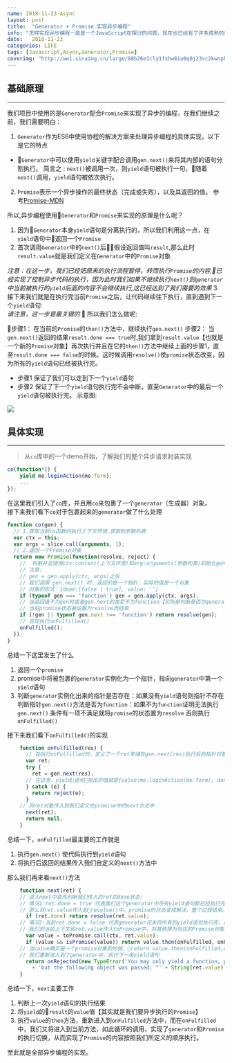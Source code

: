 ```yaml
---
name: 2018-11-23-Async
layout: post
title:  "Generator + Promise 实现异步编程"
info: "怎样实现异步编程一直是一个JavaScript在探讨的问题，现在也已经有了许多成熟的解决方案，现在就Generator + Promise 这种方式来实现一把"
date:   2018-11-23
categories: LIFE
tags: [Javascript,Async,Generator,Promise]
coverimg: "http://ww1.sinaimg.cn/large/88b26e1cly1fxhw8iu0q0j23vc2kwnpk.jpg"
---
```


## 基础原理
---
我们项目中使用的是`Generator`配合`Promise`来实现了异步的编程，在我们继续之前，我们需要明白：
1. `Generator`作为ES6中使用协程的解决方案来处理异步编程的具体实现，以下是它的特点
* `Generator`中可以使用`yield`关键字配合调用`gen.next()`来将其内部的语句分割执行。
简言之 : `next()`被调用一次，则`yield`语句被执行一句，随着`next()`调用，`yield`语句被依次执行。
2. `Promise`表示一个异步操作的最终状态（完成或失败），以及其返回的值。
  参考[Promise-MDN](https://developer.mozilla.org/zh-CN/docs/Web/JavaScript/Reference/Global_Objects/Promise)

所以,异步编程使用`Generator`和`Promise`来实现的原理是什么呢？
   1. 因为`Generator`本身`yield`语句是分离执行的，所以我们利用这一点，在`yield`语句中返回一个`Promise`
   2. 首次调用`Generator`中的`next()`后假设返回值叫`result`,那么此时`result.value`就是我们定义在`Generator`中的`Promise`对象
  
  *注意：在这一步，我们已经把原来的执行流程暂停，转而执行`Promise`的内容,已经实现了控制异步代码的执行，因为此时我们如果不继续执行`next()`则`generator`中当前被执行的`yield`后面的内容不会继续执行,这已经达到了我们需要的效果*
   3. 接下来我们就是在执行完当前`Promise`之后，让代码继续往下执行，直到遇到下一个`yield`语句:<br>
   *请注意，这一步是最关键的*  所以我们怎么做呢:

   步骤1： 在当前的`Promise`的`then()`方法中，继续执行`gen.next()`
   步骤2： 当`gen.next()`返回的结果`result.done === true`时,我们拿到`result.value`【也就是一个新的`Promise`对象】再次执行并且在它的`then()`方法中继续上面的步骤1，直至`result.done === false`的时候。这时候调用`resolve()`使`promise`状态改变，因为所有的`yield`语句已经被执行完。
   
  * 步骤1 保证了我们可以走到下一个`yield`语句
  * 步骤2 保证了下一个`yield`语句执行完不会中断，直至`Generator`中的最后一个`yield`语句被执行完。
  示意图:

  ![](http://ww1.sinaimg.cn/large/88b26e1cgy1fxhu2b6k7qj220213s0yp.jpg)

## 具体实现
---
> 从`co`库中的一个demo开始，了解我们的整个异步请求封装实现

```javascript
co(function*() {
    yield me.loginAction(me.form);
    ...
});
```

在这里我们引入了`co`库，并且用`co`来包裹了一个`generator`（生成器）对象。<br>
接下来我们看下`co`对于包裹起来的`generator`做了什么处理

```javascript
function co(gen) {
  // 1.获取当前co函数的执行上下文环境,获取到参数列表
  var ctx = this;
  var args = slice.call(arguments, 1);
  // 2.返回一个Promise对象
  return new Promise(function(resolve, reject) {
    //  判断并且使用ctx:context(上下文环境)和arg:arguments(参数列表)初始化generator并且复制给gen
    // 注意:
    // gen = gen.apply(ctx, args)之后
    // 我们调用 gen.next() 时，返回的是一个指针，实际的值是一个对象
    // 对象的形式：{done:[false | true], value: ''}
    if (typeof gen === 'function') gen = gen.apply(ctx, args);
    // 当返回值不为gen时或者gen.next的类型不为function【实际是判断是否为generator】时
    // 当前promise状态被设置为resolve而结束
    if (!gen || typeof gen.next !== 'function') return resolve(gen);
    // 否则执行onFulfilled()
    onFulfilled();
  });
}
```
总结一下这里发生了什么
1. 返回一个`promise`
2. promise中将被包裹的`generator`实例化为一个指针，指向`generator`中第一个`yield`语句
3. 判断`generator`实例化出来的指针是否存在：如果没有`yield`语句则指针不存在
   判断指针`gen.next()`方法是否为`function`：如果不为`function`证明无法执行`gen.next()`
   条件有一项不满足就将`promise`的状态置为`resolve`
   否则执行`onFulfilled()`

接下来我们看下`onFulfilled()`的实现
```javascript
    function onFulfilled(res) {
      // 在执行onFulfilled时，定义了一个ret来储存gen.next(res)执行后的指针对象
      var ret;
      try {
        ret = gen.next(res);
      // 在这里，yield语句抛出的值就是{value:me.loginAction(me.form), done:false}
      } catch (e) {
        return reject(e);
      }
    // 将ret对象传入到我们定义在promise中的next方法中
      next(ret);
      return null;
    }
```
总结一下，`onFulfilled`最主要的工作就是
1. 执行`gen.next()` 使代码执行到`yield`语句
2. 将执行后返回的结果传入我们自定义的`next()`方法中

那么我们再来看`next()`方法
```javascript
    function next(ret) {
    // 进入next中首先判断我们传入的ret的done状态:
    // 情况1:ret.done = true 代表我们这个generator中所有yield语句都已经执行完。
    // 那么将ret.value传入到resolve()中，promise的状态变成解决，整个过程结束。
      if (ret.done) return resolve(ret.value);
    // 情况2:当前ret.done = false 代表generator还未将所有的yield语句执行完，那么这时候
    // 我们把当前上下文和ret.value传入toPromise中，将其转换为对应的Promise对象`value`
      var value = toPromise.call(ctx, ret.value);
      if (value && isPromise(value)) return value.then(onFulfilled, onRejected);
    // 当value确实是一个promise对象的时候，return value.then(onFulfilled,onRejected)
    // 我们重新进入到了generator中，执行下一条yield语句
      return onRejected(new TypeError('You may only yield a function, promise, generator, array, or object, '
        + 'but the following object was passed: "' + String(ret.value) + '"'));
    }
```
总结一下，`next`主要工作
1. 判断上一次`yield`语句的执行结果
2. 将`yield`的`result`的`value`值【其实就是我们要异步执行的`Promise`】
3. 执行`value`的`then`方法，重新进入到`onFulfilled`方法中，而在`onFulfilled`中，我们又将进入到当前方法，如此循环的调用，实现了`generator`和`Promise`的执行切换，从而实现了`Promise`的内容按照我们所定义的顺序执行。


至此就是全部异步编程的实现。
